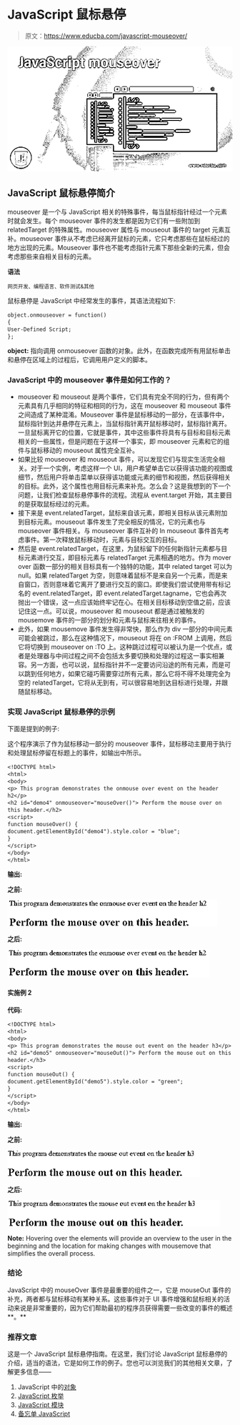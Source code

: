 # JavaScript 鼠标悬停

> 原文：<https://www.educba.com/javascript-mouseover/>

![JavaScript mouseover](img/a76cd3ff3b7c713185836a300604a9a0.png)



## JavaScript 鼠标悬停简介

mouseover 是一个与 JavaScript 相关的特殊事件，每当鼠标指针经过一个元素时就会发生。每个 mouseover 事件的发生都是因为它们有一些附加到 relatedTarget 的特殊属性。mouseover 属性与 mouseout 事件的 target 元素互补。mouseover 事件从不考虑已经离开鼠标的元素，它只考虑那些在鼠标经过的地方出现的元素。Mouseover 事件也不能考虑指针元素下那些全新的元素，但会考虑那些来自相关目标的元素。

**语法**

<small>网页开发、编程语言、软件测试&其他</small>

鼠标悬停是 JavaScript 中经常发生的事件，其语法流程如下:

```
object.onmouseover = function()
{
User-Defined Script;
};
```

**object:** 指向调用 onmouseover 函数的对象。此外，在函数完成所有用鼠标单击和悬停在区域上的过程后，它调用用户定义的脚本。

### JavaScript 中的 mouseover 事件是如何工作的？

*   mouseover 和 mouseout 是两个事件，它们具有完全不同的行为，但有两个元素具有几乎相同的特征和相同的行为，这在 mouseover 和 mouseout 事件之间造成了某种混淆。Mouseover 事件是鼠标移动的一部分，在该事件中，鼠标指针到达并悬停在元素上，当鼠标指针离开鼠标移动时，鼠标指针离开。一旦鼠标离开它的位置，它就是事件，其中这些事件将具有与目标和目标元素相关的一些属性，但是问题在于这样一个事实，即 mouseover 元素和它的组件与鼠标移动的 mouseout 属性完全互补。
*   如果比较 mouseover 和 mouseout 事件，可以发现它们与现实生活完全相关。对于一个实例，考虑这样一个 UI，用户希望单击它以获得该功能的视图或细节，然后用户将单击菜单以获得该功能或元素的细节和视图，然后获得相关的目标。此外，这个属性也用目标元素来补充。怎么会？这是我想到的下一个问题，让我们检查鼠标悬停事件的流程。流程从 event.target 开始，其主要目的是获取鼠标经过的元素。
*   接下来是 event.relatedTarget，鼠标来自该元素，即相关目标从该元素附加到目标元素。mouseout 事件发生了完全相反的情况，它的元素也与 mouseover 事件相关。与 mouseover 事件互补的 In mouseout 事件首先考虑事件。第一次释放鼠标移动时，元素与目标交互的目标。
*   然后是 event.relatedTarget，在这里，为鼠标留下的任何新指针元素都与目标元素进行交互，即目标元素与 relatedTarget 元素相遇的地方。作为 mover over 函数一部分的相关目标具有一个独特的功能，其中 related target 可以为 null。如果 relatedTarget 为空，则意味着鼠标不是来自另一个元素，而是来自窗口，否则意味着它离开了要进行交互的窗口。即使我们尝试使用带有标记名的 event.relatedTarget，即 event.relatedTarget.tagname，它也会再次抛出一个错误，这一点应该始终牢记在心。在相关目标移动到空值之前，应该记住这一点。可以说，mouseover 和 mouseout 都是通过被触发的 mousemove 事件的一部分的划分和元素与鼠标来往相关的事件。
*   此外，如果 mousemove 事件发生得非常快，那么作为 div 一部分的中间元素可能会被跳过，那么在这种情况下，mouseout 将在 on :FROM 上调用，然后它将切换到 mouseover on :TO 上。这种跳过过程可以被认为是一个优点，或者是处理器与中间过程之间不会包括太多要切换和处理的过程这一事实相兼容。另一方面，也可以说，鼠标指针并不一定要访问沿途的所有元素，而是可以跳到任何地方，如果它碰巧需要穿过所有元素，那么它将不得不处理完全为空的 relatedTarget，它将从无到有，可以很容易地到达目标进行处理，并跟随鼠标移动。

### 实现 JavaScript 鼠标悬停的示例

下面是提到的例子:

这个程序演示了作为鼠标移动一部分的 mouseover 事件，鼠标移动主要用于执行和处理鼠标停留在标题上的事件，如输出中所示。

```
<!DOCTYPE html>
<html>
<body>
<p> This program demonstrates the onmouse over event on the header h2</p>
<h2 id="demo4" onmouseover="mouseOver()"> Perform the mouse over on this header.</h2>
<script>
function mouseOver() {
document.getElementById("demo4").style.color = "blue";
}
</script>
</body>
</html>
```

**输出:**

**之前:**

![mouse perform](img/086a519dcc72379002f2c3342e5d407d.png)



**之后:**

![JavaScript mouseover - 2](img/538b19c138c3c5d259254668cfad3c0b.png)



#### 实施例 2

**代码:**

```
<!DOCTYPE html>
<html>
<body>
<p> This program demonstrates the mouse out event on the header h3</p>
<h2 id="demo5" onmouseover="mouseOut()"> Perform the mouse out on this header.</h3>
<script>
function mouseOut() {
document.getElementById("demo5").style.color = "green";
}
</script>
</body>
</html>
```

**输出:**

**之前:**

![JavaScript mouseover - 3](img/068931f25f52cf0722caeb2dbe1b6ca6.png)



**之后:**

![Example - 4](img/28d4f6f0734104d655b798dd31d9e638.png)



**Note:** Hovering over the elements will provide an overview to the user in the beginning and the location for making changes with mousemove that simplifies the overall process.

### 结论

JavaScript 中的 mouseOver 事件是最重要的组件之一，它是 mouseOut 事件的补充，两者都与鼠标移动有某种关系。这些事件对于 UI 事件增强和鼠标相关的活动来说是非常重要的，因为它们帮助最初的程序员获得需要一些改变的事件的概述**。**

### 推荐文章

这是一个 JavaScript 鼠标悬停指南。在这里，我们讨论 JavaScript 鼠标悬停的介绍，适当的语法，它是如何工作的例子。您也可以浏览我们的其他相关文章，了解更多信息——

1.  JavaScript 中的[对象](https://www.educba.com/object-in-javascript/?source=leftnav)
2.  [JavaScript 枚举](https://www.educba.com/javascript-enum/?source=leftnav)
3.  [JavaScript 模块](https://www.educba.com/javascript-modules/?source=leftnav)
4.  [备忘单 JavaScript](https://www.educba.com/cheat-sheet-javascript/?source=leftnav)





